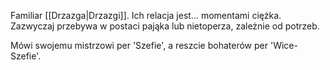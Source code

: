 Familiar [[Drzazga|Drzazgi]]. Ich relacja jest... momentami ciężka. Zazwyczaj przebywa w postaci pająka lub nietoperza, zależnie od potrzeb.

Mówi swojemu mistrzowi per 'Szefie', a reszcie bohaterów per 'Wice-Szefie'.